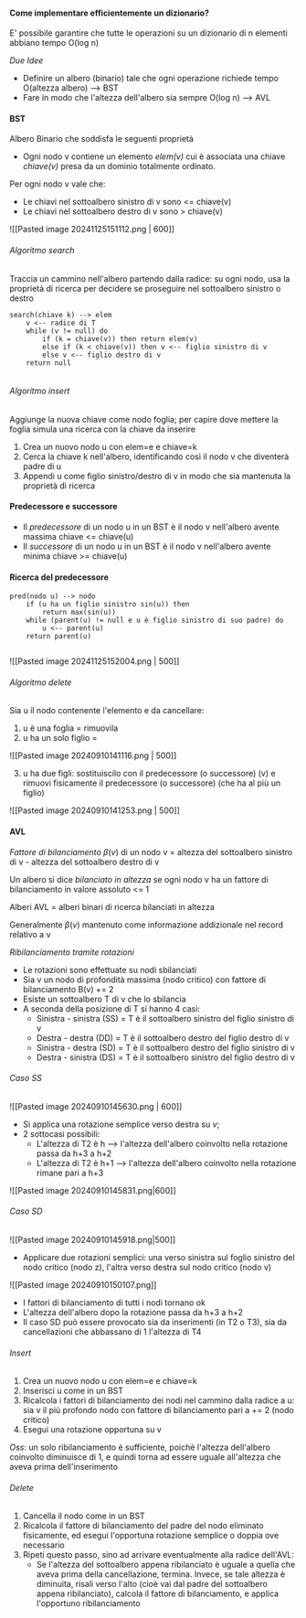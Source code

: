 #### Come implementare efficientemente un dizionario?
E' possibile garantire che tutte le operazioni su un dizionario di n elementi abbiano tempo O(log n)

*Due Idee*
- Definire un albero (binario) tale che ogni operazione richiede tempo O(altezza albero) --> BST
- Fare in modo che l'altezza dell'albero sia sempre O(log n) --> AVL


#### BST
Albero Binario che soddisfa le seguenti proprietà
- Ogni nodo v contiene un elemento *elem(v)* cui è associata una chiave *chiave(v)* presa da un dominio totalmente ordinato.

Per ogni nodo v vale che:
- Le chiavi nel sottoalbero sinistro di v sono <= chiave(v)
- Le chiavi nel sottoalbero destro di v sono > chiave(v)


![[Pasted image 20241125151112.png | 600]]

###### Algoritmo search
Traccia un cammino nell'albero partendo dalla radice: su ogni nodo, usa la proprietà di ricerca per decidere se proseguire nel sottoalbero sinistro o destro

```
search(chiave k) --> elem
	v <-- radice di T
	while (v != null) do
		if (k = chiave(v)) then return elem(v)
		else if (k < chiave(v)) then v <-- figlio sinistro di v
		else v <-- figlio destro di v
	return null
	
```


###### Algoritmo insert
Aggiunge la nuova chiave come nodo foglia; per capire dove mettere la foglia simula una ricerca con la chiave da inserire

1) Crea un nuovo nodo u con elem=e e chiave=k
2) Cerca la chiave k nell'albero, identificando così il nodo v che diventerà padre di u
3) Appendi u come figlio sinistro/destro di v in modo che sia mantenuta la proprietà di ricerca


#### Predecessore e successore
- Il *predecessore* di un nodo u in un BST è il nodo v nell'albero avente massima chiave <= chiave(u)
- Il *successore* di un nodo u in un BST è il nodo v nell'albero avente minima chiave >= chiave(u)


#### Ricerca del predecessore

```
pred(nodo u) --> nodo
	if (u ha un figlio sinistro sin(u)) then
		return max(sin(u))
	while (parent(u) != null e u è figlio sinistro di suo padre) do
		u <-- parent(u)
	return parent(u)
	
```

![[Pasted image 20241125152004.png | 500]]



###### Algoritmo delete
Sia u il nodo contenente l'elemento e da cancellare:
1) u è una foglia = rimuovila
2) u ha un solo figlio = 
 
![[Pasted image 20240910141116.png | 500]]


3) u ha due figli: sostituiscilo con il predecessore (o successore) (v) e rimuovi fisicamente il predecessore (o successore) (che ha al più un figlio)

![[Pasted image 20240910141253.png | 500]]



#### AVL

*Fattore di bilanciamento* $\beta(v)$ di un nodo v = altezza del sottoalbero sinistro di v - altezza del sottoalbero destro di v

Un albero si dice *bilanciato in altezza* se ogni nodo v ha un fattore di bilanciamento in valore assoluto <= 1

Alberi AVL = alberi binari di ricerca bilanciati in altezza

Generalmente $\beta(v)$ mantenuto come informazione addizionale nel record relativo a v

*Ribilanciamento tramite rotazioni*
- Le rotazioni sono effettuate su nodi sbilanciati
- Sia v un nodo di profondità massima (nodo critico) con fattore di bilanciamento B(v) += 2
- Esiste un sottoalbero T di v che lo sbilancia
- A seconda della posizione di T si hanno 4 casi:
	- Sinistra - sinistra (SS) = T è il sottoalbero sinistro del figlio sinistro di v
	- Destra - destra (DD) = T è il sottoalbero destro del figlio destro di v
	- Sinistra - destra (SD) = T è il sottoalbero destro del figlio sinistro di v
	- Destra - sinistra (DS) = T è il sottoalbero sinistro del figlio destro di v

###### Caso SS

![[Pasted image 20240910145630.png | 600]]

- Si applica una rotazione semplice verso destra su *v*;
- 2 sottocasi possibili:
	- L'altezza di T2 è h --> l'altezza dell'albero coinvolto nella rotazione passa da h+3 a h+2
	- L'altezza di T2 è h+1 --> l'altezza dell'albero coinvolto nella rotazione rimane pari a h+3

![[Pasted image 20240910145831.png|600]]


###### Caso SD

![[Pasted image 20240910145918.png|500]]

- Applicare due rotazioni semplici: una verso sinistra sul foglio sinistro del nodo critico (nodo z), l'altra verso destra sul nodo critico (nodo v)


![[Pasted image 20240910150107.png]]

- I fattori di bilanciamento di tutti i nodi tornano ok
- L'altezza dell'albero dopo la rotazione passa da h+3 a h+2
- Il caso SD può essere provocato sia da inserimenti (in T2 o T3), sia da cancellazioni che abbassano di 1 l'altezza di T4


###### Insert
1) Crea un nuovo nodo u con elem=e e chiave=k
2) Inserisci u come in un BST
3) Ricalcola i fattori di bilanciamento dei nodi nel cammino dalla radice a u: sia v il più profondo nodo con fattore di bilanciamento pari a += 2 (nodo critico)
4) Esegui una rotazione opportuna su v

*Oss*: un solo ribilanciamento è sufficiente, poichè l'altezza dell'albero coinvolto diminuisce di 1, e quindi torna ad essere uguale all'altezza che aveva prima dell'inserimento


###### Delete
1) Cancella il nodo come in un BST
2) Ricalcola il fattore di bilanciamento del padre del nodo eliminato fisicamente, ed esegui l'opportuna rotazione semplice o doppia ove necessario
3) Ripeti questo passo, sino ad arrivare eventualmente alla radice dell'AVL:
	- Se l'altezza del sottoalbero appena ribilanciato è uguale a quella che aveva prima della cancellazione, termina. Invece, se tale altezza è diminuita, risali verso l'alto (cioè vai dal padre del sottoalbero appena ribilanciato), calcola il fattore di bilanciamento, e applica l'opportuno ribilanciamento